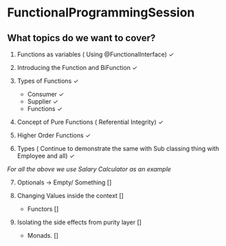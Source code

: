 # FunctionalProgrammingSession

## What topics do we want to cover?

1. Functions as variables ( Using @FunctionalInterface) &#10003;
2. Introducing the Function and BiFunction &#10003;
3. Types of Functions &#10003;
    
    - Consumer &#10003;
    - Supplier &#10003;
    - Functions &#10003;
 
4. Concept of Pure Functions ( Referential Integrity)  &#10003;
5. Higher Order Functions &#10003;
6. Types ( Continue to demonstrate the same with Sub classing thing with Employee and all) &#10003;

_For all the above we use Salary Calculator as an example_

7. Optionals -> Empty/ Something []
8. Changing Values inside the context []
    
     - Functors []

9. Isolating the side effects from purity layer []
    
     - Monads. []
    
